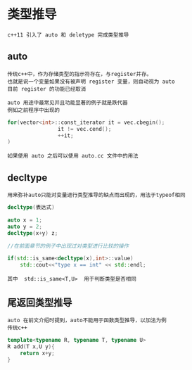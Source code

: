 # 类型推导
	c++11 引入了 auto 和 deletype 完成类型推导

## auto
	传统c++中，作为存储类型的指示符存在，与register并存。
	也就是说一个变量如果没有被声明 register 变量，则自动视为 auto
	目前 register 的功能已经取消

	auto 用途中最常见并且功能显著的例子就是跌代器
	例如之前程序中出现的
```c++
for(vector<int>::const_iterator it = vec.cbegin();
				it != vec.cend();
				++it;
)
```

	如果使用 auto 之后可以使用 auto.cc 文件中的用法

## decltype
	用来弥补auto只能对变量进行类型推导的缺点而出现的，用法于typeof相同
```c++
decltype(表达式)

auto x = 1;
auto y = 2;
decltype(x+y) z;

//在前面章节的例子中出现过对类型进行比较的操作

if(std::is_same<decltype(x),int>::value)
	std::cout<<"type x == int" << std::endl;
```
	其中  std::is_same<T,U>  用于判断类型是否相同


## 尾返回类型推导
	auto 在前文介绍时提到，auto不能用于函数类型推导，以加法为例
	传统c++
```c++
template<typename R, typename T, typename U>
R add(T x,U y){
	return x+y;
}


```
